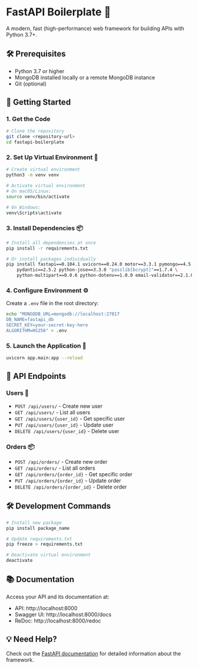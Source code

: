 # FastAPI Boilerplate 🚀

A modern, fast (high-performance) web framework for building APIs with Python 3.7+.

## 🛠️ Prerequisites

- Python 3.7 or higher
- MongoDB installed locally or a remote MongoDB instance
- Git (optional)

## 🚀 Getting Started

### 1. Get the Code

```bash
# Clone the repository
git clone <repository-url>
cd fastapi-boilerplate
```

### 2. Set Up Virtual Environment 🔧

```bash
# Create virtual environment
python3 -m venv venv

# Activate virtual environment
# On macOS/Linux:
source venv/bin/activate

# On Windows:
venv\Scripts\activate
```

### 3. Install Dependencies 📦

```bash
# Install all dependencies at once
pip install -r requirements.txt

# Or install packages individually
pip install fastapi==0.104.1 uvicorn==0.24.0 motor==3.3.1 pymongo==4.5.0 \
    pydantic==2.5.2 python-jose==3.3.0 "passlib[bcrypt]"==1.7.4 \
    python-multipart==0.0.6 python-dotenv==1.0.0 email-validator==2.1.0.post1
```

### 4. Configure Environment ⚙️

Create a `.env` file in the root directory:

```bash
echo "MONGODB_URL=mongodb://localhost:27017
DB_NAME=fastapi_db
SECRET_KEY=your-secret-key-here
ALGORITHM=HS256" > .env
```

### 5. Launch the Application 🎯

```bash
uvicorn app.main:app --reload
```

## 🔗 API Endpoints

### Users 👥

- `POST /api/users/` - Create new user
- `GET /api/users/` - List all users
- `GET /api/users/{user_id}` - Get specific user
- `PUT /api/users/{user_id}` - Update user
- `DELETE /api/users/{user_id}` - Delete user

### Orders 📦

- `POST /api/orders/` - Create new order
- `GET /api/orders/` - List all orders
- `GET /api/orders/{order_id}` - Get specific order
- `PUT /api/orders/{order_id}` - Update order
- `DELETE /api/orders/{order_id}` - Delete order

## 🛠️ Development Commands

```bash
# Install new package
pip install package_name

# Update requirements.txt
pip freeze > requirements.txt

# Deactivate virtual environment
deactivate
```

## 📚 Documentation

Access your API and its documentation at:

- API: http://localhost:8000
- Swagger UI: http://localhost:8000/docs
- ReDoc: http://localhost:8000/redoc

## 💡 Need Help?

Check out the [FastAPI documentation](https://fastapi.tiangolo.com/) for detailed information about the framework.
